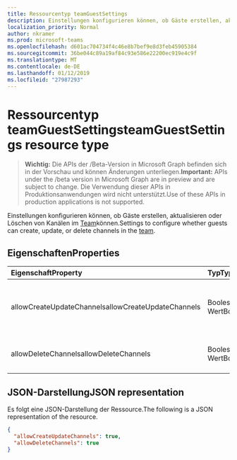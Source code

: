 ```yaml
---
title: Ressourcentyp teamGuestSettings
description: Einstellungen konfigurieren können, ob Gäste erstellen, aktualisieren oder Löschen von Kanälen im Team können.
localization_priority: Normal
author: nkramer
ms.prod: microsoft-teams
ms.openlocfilehash: d601ac704734f4c46e8b7bef9e8d3feb45905384
ms.sourcegitcommit: 36be044c89a19af84c93e586e22200ec919e4c9f
ms.translationtype: MT
ms.contentlocale: de-DE
ms.lasthandoff: 01/12/2019
ms.locfileid: "27987293"
---
```

# <a name="teamguestsettings-resource-type"></a><span data-ttu-id="58d8d-103">Ressourcentyp teamGuestSettings</span><span class="sxs-lookup"><span data-stu-id="58d8d-103">teamGuestSettings resource type</span></span>

> <span data-ttu-id="58d8d-104">**Wichtig:** Die APIs der /Beta-Version in Microsoft Graph befinden sich in der Vorschau und können Änderungen unterliegen.</span><span class="sxs-lookup"><span data-stu-id="58d8d-104">**Important:** APIs under the /beta version in Microsoft Graph are in preview and are subject to change.</span></span> <span data-ttu-id="58d8d-105">Die Verwendung dieser APIs in Produktionsanwendungen wird nicht unterstützt.</span><span class="sxs-lookup"><span data-stu-id="58d8d-105">Use of these APIs in production applications is not supported.</span></span>

<span data-ttu-id="58d8d-106">Einstellungen konfigurieren können, ob Gäste erstellen, aktualisieren oder Löschen von Kanälen im [Team](team.md)können.</span><span class="sxs-lookup"><span data-stu-id="58d8d-106">Settings to configure whether guests can create, update, or delete channels in the [team](team.md).</span></span>

## <a name="properties"></a><span data-ttu-id="58d8d-107">Eigenschaften</span><span class="sxs-lookup"><span data-stu-id="58d8d-107">Properties</span></span>
| <span data-ttu-id="58d8d-108">Eigenschaft</span><span class="sxs-lookup"><span data-stu-id="58d8d-108">Property</span></span>     | <span data-ttu-id="58d8d-109">Typ</span><span class="sxs-lookup"><span data-stu-id="58d8d-109">Type</span></span>   |<span data-ttu-id="58d8d-110">Beschreibung</span><span class="sxs-lookup"><span data-stu-id="58d8d-110">Description</span></span>|
|:---------------|:--------|:----------|
|<span data-ttu-id="58d8d-111">allowCreateUpdateChannels</span><span class="sxs-lookup"><span data-stu-id="58d8d-111">allowCreateUpdateChannels</span></span>|<span data-ttu-id="58d8d-112">Boolescher Wert</span><span class="sxs-lookup"><span data-stu-id="58d8d-112">Boolean</span></span>|<span data-ttu-id="58d8d-113">Wenn Festlegung auf "true" Gäste hinzufügen und Kanäle aktualisieren kann.</span><span class="sxs-lookup"><span data-stu-id="58d8d-113">If set to true, guests can add and update channels.</span></span>|
|<span data-ttu-id="58d8d-114">allowDeleteChannels</span><span class="sxs-lookup"><span data-stu-id="58d8d-114">allowDeleteChannels</span></span>|<span data-ttu-id="58d8d-115">Boolescher Wert</span><span class="sxs-lookup"><span data-stu-id="58d8d-115">Boolean</span></span>|<span data-ttu-id="58d8d-116">Bei Festlegung auf "true" Gäste Kanäle löschen kann.</span><span class="sxs-lookup"><span data-stu-id="58d8d-116">If set to true, guests can delete channels.</span></span>|

## <a name="json-representation"></a><span data-ttu-id="58d8d-117">JSON-Darstellung</span><span class="sxs-lookup"><span data-stu-id="58d8d-117">JSON representation</span></span>

<span data-ttu-id="58d8d-118">Es folgt eine JSON-Darstellung der Ressource.</span><span class="sxs-lookup"><span data-stu-id="58d8d-118">The following is a JSON representation of the resource.</span></span>

<!-- {
  "blockType": "resource",
  "@odata.type": "microsoft.graph.teamGuestSettings"
}-->

```json
{
  "allowCreateUpdateChannels": true,
  "allowDeleteChannels": true
}
```

<!-- uuid: 8fcb5dbc-d5aa-4681-8e31-b001d5168d79
2015-10-25 14:57:30 UTC -->
<!-- {
  "type": "#page.annotation",
  "description": "team's guestSettings resource",
  "keywords": "",
  "section": "documentation",
  "tocPath": ""
}-->
